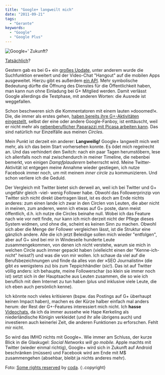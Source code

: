 ```yaml
---
title: "Google+ langweilt mich"
date: "2011-09-21"
tags:
  - "Gerante"
keywords:
  - "Google"
  - "Google Plus"
---
```


![Google+' Zukunft?](/img/codecandies/ghosttown.jpg "Geisterstadt")

[Tatsächlich](http://www.stoweboyd.com/post/10437754444/google-is-worse-than-a-ghost-town-its-not-even)?

Gestern gab es bei G+ ein [großes Update](http://t3n.de/news/google-suchfunktion-integriert-hangouts-massiv-331560), unter anderem wurde die Suchfunktion erweitert und der Video-Chat "Hangout" auf die mobilen Apps ausgeweitet. Hierzu gibt es außerdem [ein API](http://techcrunch.com/2011/09/20/google-launches-hangouts-api-for-developers). Mehr symbolische Bedeutung dürfte die Öffnung des Dienstes für die Öffentlichkeit haben, man kann nun ohne Einladung bei G+ Mitglied werden. Damit verlässt Google allerdings die Testphase, mit anderen Worten: die Ausrede ist weggefallen.

Schon beschweren sich die Kommentatoren mit einem lauten »dooomed!«. Die, die immer als erstes gehen, [haben bereits ihre G+-Aktivitäten eingestellt](http://anmutunddemut.de/2011/09/08/der-laniereffekt.html), selbst der eine oder andere Google-Fanboy, ist enttäuscht, weil er nicht mehr als [nebenberuflicher Paparazzi mit Picasa arbeiten kann](http://www.marctv.de/blog/2011/09/18/google-plus-und-picasa/). Das sind natürlich nur Einzelfälle aus meinen _Circles_.

Mein Punkt ist derzeit ein anderer: **Langweilig!** Google+ langweilt mich weit mehr, als ich das beim Start vorhersehen konnte. Es ödet mich regelrecht an. Und das verhindert den Switch: nach ein paar Tagen herumstöbern, lese ich allenfalls noch mal zwischendurch in meiner Timeline, die nebenbei bemerkt, von einigen _Dampfplauderern_ beherrscht wird. Meine Twitter-Aktivität ist entgegen meine Annahme wieder gestiegen, ich nutze Facebook immer noch, um mit meinem _inner circle_ zu kommunizieren. Und schon verliere ich die Geduld.

Der Vergleich mit Twitter bietet sich derweil an, weil ich bei Twitter und G+ ungefähr gleich -viel- wenig Follower habe. Obwohl das Followerprinzip von Twitter sich nicht direkt übertragen lässt, ist es doch am Ende nichts anderes: zum einen lande ich zwar in den Circlen von Leuten, die aber nicht in meinen, zum anderen, wenn ich etwas auf G+ poste, dann meist öffentlich, d.h. ich nutze die Circles beinahe null. Wobei ich das Feature nach wie vor nett finde, nur kann ich mich derzeit nicht der Pflege dieses System widmen, und ohne die, scheint es keinen Sinn zu machen. Obwohl sich aber die Menge der Follower vergleichen lässt, ist die Struktur eine gänzlich andere. Alle die ich jetzt Beleidige sollen mich wieder "entfolgen", aber auf G+ sind bei mir in Windeseile hunderte Leute zusammengekommen, von denen ich nicht verstehe, warum sie mich in welchen Circle auch immer gepackt haben (vielleicht einen der "Kenne-ich-nicht" heisst?) und was die von mir wollen. Ich schaue da viel auf die Berufsbezeichnungen und finde da alles von der »SEO Journalistin« (die gibt _es_ wenigstens zu) bis zum Teppichhändler (sic!). Das ist auf Twitter völlig anders: ich behaupte, meine Followerschar (so klein sie immer noch ist) setzt sich in der Hauptsache aus Leuten zusammen, die so wie ich beruflich mit dem Internet zu tun haben (plus und inklusive viele Leute, die ich eben auch persönlich kenne).

Ich könnte noch vieles kritisieren (bspw. das Postings auf G+ überhaupt keinen Impact haben), machen es der Kürze halber einfach mal anders herum: der Rest der G+-Features interessiert mich nicht. Ich **hasse** [Videochats](http://www.readwriteweb.com/archives/why_google_plus_hangouts_is_the_killer_app_docs.php), da ich da immer aussehe wie Hape Kerkeling als niederländische Königin verkleidet (und ihr alle übrigens auch) und investieren auch keinerlei Zeit, die anderen Funktionen zu erforschen. Fehlt mir nicht.

So wird das IMHO nichts mit Google+. Wie immer am Schluss, der kurze Blick in die Glaskugel: _Social Networks will go mobile._ Apple machts mit Twitter (wieder einmal richtig), Google+ wird sich in Zukunft auf Android beschränken (müssen) und Facebook wird am Ende mit M$ zusammengehen (absehbar, bleibt ja nichts anderes mehr).

Foto: [Some rights reserved](http://creativecommons.org/licenses/by/2.0/) by [coda](http://www.flickr.com/photos/coda/). {:.copyright}
